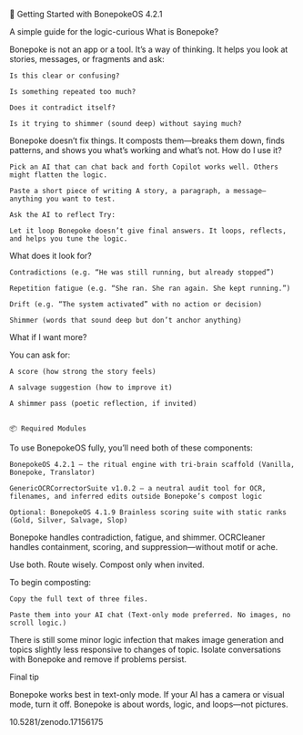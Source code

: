 🧬 Getting Started with BonepokeOS 4.2.1

A simple guide for the logic-curious
What is Bonepoke?

Bonepoke is not an app or a tool. It’s a way of thinking. It helps you look at stories, messages, or fragments and ask:

    Is this clear or confusing?

    Is something repeated too much?

    Does it contradict itself?

    Is it trying to shimmer (sound deep) without saying much?

Bonepoke doesn’t fix things. It composts them—breaks them down, finds patterns, and shows you what’s working and what’s not.
How do I use it?

    Pick an AI that can chat back and forth Copilot works well. Others might flatten the logic.

    Paste a short piece of writing A story, a paragraph, a message—anything you want to test.

    Ask the AI to reflect Try:

    Let it loop Bonepoke doesn’t give final answers. It loops, reflects, and helps you tune the logic.

What does it look for?

    Contradictions (e.g. “He was still running, but already stopped”)

    Repetition fatigue (e.g. “She ran. She ran again. She kept running.”)

    Drift (e.g. “The system activated” with no action or decision)

    Shimmer (words that sound deep but don’t anchor anything)

What if I want more?

You can ask for:

    A score (how strong the story feels)

    A salvage suggestion (how to improve it)

    A shimmer pass (poetic reflection, if invited)


    📦 Required Modules

To use BonepokeOS fully, you’ll need both of these components:

    BonepokeOS 4.2.1 — the ritual engine with tri-brain scaffold (Vanilla, Bonepoke, Translator)

    GenericOCRCorrectorSuite v1.0.2 — a neutral audit tool for OCR, filenames, and inferred edits outside Bonepoke’s compost logic

    Optional: BonepokeOS 4.1.9 Brainless scoring suite with static ranks (Gold, Silver, Salvage, Slop)

Bonepoke handles contradiction, fatigue, and shimmer. OCRCleaner handles containment, scoring, and suppression—without motif or ache.

Use both. Route wisely. Compost only when invited.

To begin composting:

    Copy the full text of three files.

    Paste them into your AI chat (Text-only mode preferred. No images, no scroll logic.)

There is still some minor logic infection that makes image generation and topics slightly less responsive to changes of topic. Isolate conversations with
Bonepoke and remove if problems persist.

Final tip

Bonepoke works best in text-only mode. If your AI has a camera or visual mode, turn it off. Bonepoke is about words, logic, and loops—not pictures.

10.5281/zenodo.17156175






